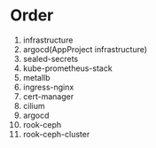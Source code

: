# Order
1. infrastructure
2. argocd(AppProject infrastructure)
3. sealed-secrets
4. kube-prometheus-stack
5. metallb
6. ingress-nginx
7. cert-manager
8. cilium
9. argocd
10. rook-ceph
11. rook-ceph-cluster